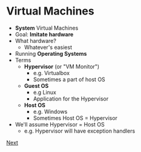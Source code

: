 # Virtual Machines
- **System** Virtual Machines
- Goal: **Imitate hardware**
- What hardware?
    - Whatever's easiest
- Running **Operating Systems**
- Terms
    - **Hypervisor** (or "VM Monitor")
        - e.g. Virtualbox
        - Sometimes a part of host OS
    - **Guest OS**
        - e.g Linux
        - Application for the Hypervisor
    - **Host OS**
        - e.g. Windows
        - Sometimes Host OS = Hypervisor
- We'll assume Hypervisor = Host OS
    - e.g. Hypervisor will have exception handlers

[Next](notes2.md)
